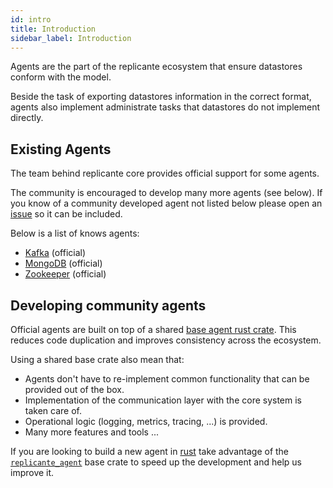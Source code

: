 ```yaml
---
id: intro
title: Introduction
sidebar_label: Introduction
---
```


Agents are the part of the replicante ecosystem that ensure datastores conform with the model.

Beside the task of exporting datastores information in the correct format,
agents also implement administrate tasks that datastores do not implement directly.


## Existing Agents
The team behind replicante core provides official support for some agents.

The community is encouraged to develop many more agents (see below).
If you know of a community developed agent not listed below please open an
[issue](https://github.com/replicante-io/agents/issues/new) so it can be included.

Below is a list of knows agents:

  * [Kafka](agents-kafka.md) (official)
  * [MongoDB](agents-mongodb.md) (official)
  * [Zookeeper](agents-zookeeper.md) (official)


## Developing community agents
Official agents are built on top of a shared
[base agent rust crate](https://github.com/replicante-io/agents/tree/master/base).
This reduces code duplication and improves consistency across the ecosystem.

Using a shared base crate also mean that:

  * Agents don't have to re-implement common functionality that can be provided out of the box.
  * Implementation of the communication layer with the core system is taken care of.
  * Operational logic (logging, metrics, tracing, ...) is provided.
  * Many more features and tools ...

If you are looking to build a new agent in [rust](https://www.rust-lang.org/) take advantage of the
[`replicante_agent`](https://docs.rs/replicante_agent)
base crate to speed up the development and help us improve it.

